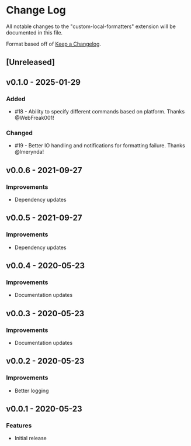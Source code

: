 # Change Log

All notable changes to the "custom-local-formatters" extension will be documented in this file.

Format based off of [Keep a Changelog](http://keepachangelog.com/).

## [Unreleased]

## v0.1.0 - 2025-01-29

### Added
- #18 - Ability to specify different commands based on platform. Thanks @WebFreak001!

### Changed
- #19 - Better IO handling and notifications for formatting failure. Thanks @lmerynda!

## v0.0.6 - 2021-09-27

### Improvements
- Dependency updates

## v0.0.5 - 2021-09-27

### Improvements
- Dependency updates

## v0.0.4 - 2020-05-23

### Improvements
- Documentation updates

## v0.0.3 - 2020-05-23

### Improvements
- Documentation updates

## v0.0.2 - 2020-05-23

### Improvements
- Better logging

## v0.0.1 - 2020-05-23

### Features
- Initial release